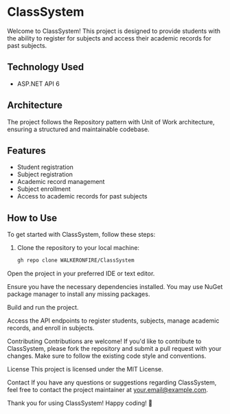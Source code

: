 # ClassSystem

Welcome to ClassSystem! This project is designed to provide students with the ability to register for subjects and access their academic records for past subjects. 

## Technology Used

- ASP.NET API 6

## Architecture

The project follows the Repository pattern with Unit of Work architecture, ensuring a structured and maintainable codebase.

## Features

- Student registration
- Subject registration
- Academic record management
- Subject enrollment
- Access to academic records for past subjects

## How to Use

To get started with ClassSystem, follow these steps:

1. Clone the repository to your local machine:

   ```bash
   gh repo clone WALKERONFIRE/ClassSystem
Open the project in your preferred IDE or text editor.

Ensure you have the necessary dependencies installed. You may use NuGet package manager to install any missing packages.

Build and run the project.

Access the API endpoints to register students, subjects, manage academic records, and enroll in subjects.

Contributing
Contributions are welcome! If you'd like to contribute to ClassSystem, please fork the repository and submit a pull request with your changes. Make sure to follow the existing code style and conventions.

License
This project is licensed under the MIT License.

Contact
If you have any questions or suggestions regarding ClassSystem, feel free to contact the project maintainer at your.email@example.com.

Thank you for using ClassSystem! Happy coding! 🚀
